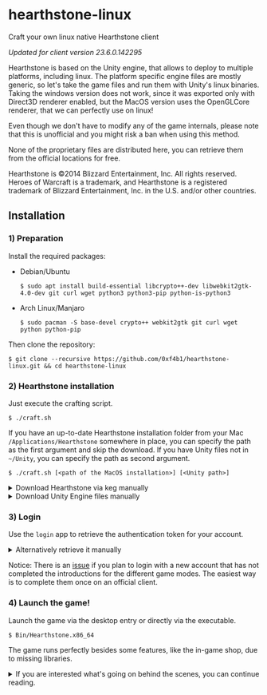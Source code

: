 # hearthstone-linux

Craft your own linux native Hearthstone client

*Updated for client version 23.6.0.142295*

Hearthstone is based on the Unity engine, that allows to deploy to multiple platforms, including linux. The platform specific engine files are mostly generic, so let's take the game files and run them with Unity's linux binaries. Taking the windows version does not work, since it was exported only with Direct3D renderer enabled, but the MacOS version uses the OpenGLCore renderer, that we can perfectly use on linux!

Even though we don't have to modify any of the game internals, please note that this is unofficial and you might risk a ban when using this method.

None of the proprietary files are distributed here, you can retrieve them from the official locations for free.

Hearthstone is ©2014 Blizzard Entertainment, Inc. All rights reserved. Heroes of Warcraft is a trademark, and Hearthstone is a registered trademark of Blizzard Entertainment, Inc. in the U.S. and/or other countries.

## Installation

### 1) Preparation

Install the required packages:

- Debian/Ubuntu

  ```
  $ sudo apt install build-essential libcrypto++-dev libwebkit2gtk-4.0-dev git curl wget python3 python3-pip python-is-python3
  ```

- Arch Linux/Manjaro

  ```
  $ sudo pacman -S base-devel crypto++ webkit2gtk git curl wget python python-pip
  ```

Then clone the repository:

```
$ git clone --recursive https://github.com/0xf4b1/hearthstone-linux.git && cd hearthstone-linux
```

### 2) Hearthstone installation

Just execute the crafting script.

```
$ ./craft.sh
```

If you have an up-to-date Hearthstone installation folder from your Mac `/Applications/Hearthstone` somewhere in place, you can specify the path as the first argument and skip the download. If you have Unity files not in `~/Unity`, you can specify the path as second argument.

```
$ ./craft.sh [<path of the MacOS installation>] [<Unity path>]
```

<details>
  <summary>Download Hearthstone via keg manually</summary>

To download the required game files, [keg](https://github.com/HearthSim/keg) from the HearthSim project can be used. It's an implementation of Blizzard's NGDP protocol and allows to mirror the contents of the CDN. A slightly modified version is linked into this repository, that allows to download only the needed files for the installation. Use the `ngdp` command from `keg/bin/ngdp`.

Initialize the repository

```
$ ngdp init
```

Add the Hearthstone remote

```
$ ngdp remote add hsb
```

Update the metadata

```
$ ngdp fetch hsb --metadata-only
```

List available versions

```
$ ngdp inspect hsb
```

Fetch the game files

```
$ ngdp fetch hsb --tags OSX --tags enUS --tags Production
```

Install the current version

```
$ ngdp install hsb 23.6.0.142295 --tags OSX --tags enUS --tags Production
```
</details>

<details>
  <summary>Download Unity Engine files manually</summary>

* Download Unity Hub from [here](https://public-cdn.cloud.unity3d.com/hub/prod/UnityHub.AppImage)

`$ curl -O https://public-cdn.cloud.unity3d.com/hub/prod/UnityHub.AppImage`

* Make the file executable

`$ chmod +x ./UnityHub.AppImage`

* Start Unity Hub with the following url

`$ ./UnityHub.AppImage unityhub://2019.4.21f1/b76dac84db26`

* You can ignore the licensing stuff that may show up, wait until the installation window appears. You don't need to install any of the additional modules.

By default, it should download the files into your home directory in `~/Unity`.
</details>

### 3) Login

Use the `login` app to retrieve the authentication token for your account.

<details>
  <summary>Alternatively retrieve it manually</summary>

Visit the website https://eu.battle.net/login/en/?app=wtcg, enter your account credentials and you will get the authentication token in the browser's address bar via redirection, similarly to this:

```
http://localhost:0/?ST=XX-XXXXXXXXXXXXXXXXXXXXXXXXXXXXXXXX-XXXXXXXXX
```

Store the token:

```
$ mono token.exe XX-XXXXXXXXXXXXXXXXXXXXXXXXXXXXXXXX-XXXXXXXXX
```
</details>

Notice: There is an [issue](https://github.com/0xf4b1/hearthstone-linux/issues/7) if you plan to login with a new account that has not completed the introductions for the different game modes.
The easiest way is to complete them once on an official client.

### 4) Launch the game!

Launch the game via the desktop entry or directly via the executable.

```
$ Bin/Hearthstone.x86_64
```

The game runs perfectly besides some features, like the in-game shop, due to missing libraries.

<details>
  <summary>If you are interested what's going on behind the scenes, you can continue reading.</summary>

The `craft.sh` script copies and rearranges the needed files for your linux client and additionally does the following tasks:

A file named `client.config` is used by the client for configuration. It will be added with some predefined values, including the option `Aurora.ClientCheck=false` to be able to run the client without the Launcher.

Since we use the MacOS version, it has some platform specific dependencies we don't have on linux, that prevent the game from launching. The script builds some very simple stubs for the missing libraries, that are `CoreFoundation` and `OSXWindowManagement`.

When starting the game client without the Launcher, the game is stuck on the title screen and does not offer something like a login. This happens even on MacOS with the normal installation. But since it tries to read an existing login token from the MacOS registry, the `CoreFoundation` stub is used to provide our manually requested token.

The game tries to read the authentication token from the registry AES encrypted with some static parameters. Based on that logic, a small token tool will be built that encrypts a provided webtoken and stores it in a file named `token`, where the `CoreFoundation` stub reads it from.
</details>
